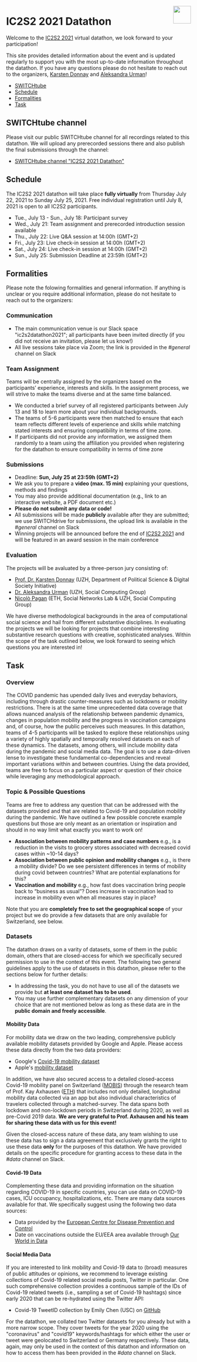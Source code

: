

[<img src="https://ic2s2-2021.ethz.ch/wp-content/uploads/2021/06/logo-ic2s2-2021.png" width="48" align="right" >](https://ic2s2-2021.ethz.ch/)

# IC2S2 2021 Datathon

Welcome to the [IC2S2 2021](https://ic2s2-2021.ethz.ch/) virtual datathon, we look forward to your participation!

This site provides detailed information about the event and is updated regularly to support you with the most up-to-date information throughout the datathon. If you have any questions please do not hesitate to reach out to the organizers, [Karsten Donnay](mailto:donnay@ipz.uzh.ch) and [Aleksandra Urman](mailto:urman@ifi.uzh.ch)!

- [SWITCHtube](#switchtube-channel)
- [Schedule](#schedule)
- [Formalities](#formalities)
- [Task](#task)

## SWITCHtube channel

Please visit our public SWITCHtube channel for all recordings related to this datathon. We will upload any prerecorded sessions there and also publish the final submissions through the channel:

- [SWITCHtube channel "IC2S2 2021 Datathon"](https://tube.switch.ch/channels/NcACfGCVBZ)

## Schedule
The IC2S2 2021 datathon will take place **fully virtually** from Thursday July 22, 2021 to Sunday July 25, 2021. Free individual registration until July 8, 2021 is open to all IC2S2 participants.

- Tue., July 13 - Sun., July 18: Participant survey
- Wed., July 21: Team assignment and prerecorded introduction session available
- Thu., July 22: Live Q&A session at 14:00h (GMT+2)
- Fri., July 23: Live check-in session at 14:00h (GMT+2)
- Sat., July 24: Live check-in session at 14:00h (GMT+2)
- Sun., July 25: Submission Deadline at 23:59h (GMT+2) 

## Formalities
Please note the folowing formalities and general information. If anything is unclear or you require additional information, please do not hesitate to reach out to the organizers:

### Communication

- The main communication venue is our Slack space "ic2s2datathon2021"; all participants have been invited directly (if you did not receive an invitation, please let us know!)
- All live sessions take place via Zoom; the link is provided in the _#general_ channel on Slack

### Team Assignment
Teams will be centrally assigned by the organizers based on the participants’ experience, interests and skills. In the assignment process, we will strive to make the teams diverse and at the same time balanced.

- We conducted a brief survey of all registered participants between July 13 and 18 to learn more about your individual backgrounds.
- The teams of 5-6 participants were then matched to ensure that each team reflects different levels of experience and skills while matching stated interests and ensuring compatibility in terms of time zone.
- If participants did not provide any information, we assigned them randomly to a team using the affiliation
you provided when registering for the datathon to ensure compatibility in terms of time zone

### Submissions

- Deadline: **Sun, July 25 at 23:59h (GMT+2)**
- We ask you to prepare a **video (max. 15 min)** explaining your questions, methods and findings
- You may also provide additional documentation (e.g., link to an interactive website, a PDF document etc.)
- **Please do not submit any data or code!**
- All submissions will be made **publicly** available after they are submitted; we use SWITCHdrive for submissions, the upload link is available in the _#general_ channel on Slack
- Winning projects will be announced before the end of [IC2S2 2021](https://ic2s2-2021.ethz.ch/) and will be featured in an award session in the main conference

### Evaluation

The projects will be avaluated by a three-person jury consisting of:

- [Prof. Dr. Karsten Donnay](https://www.karstendonnay.net) (UZH, Department of Political Science & Digital Society Initiative)
- [Dr. Aleksandra Urman](http://aleksandra-urman.ch/) (UZH, Social Computing Group)
- [Nicolò Pagan](https://people.ee.ethz.ch/~pagann/) (ETH, Social Networks Lab & UZH, Social Computing Group)

We have diverse methodological backgrounds in the area of computational social science and hail from different substantive disciplines. In evaluating the projects we will be looking for projects that combine interesting substantive research questions with creative, sophisticated analyses. Within the scope of the task outlined below, we look forward to seeing which questions you are interested in!


## Task

### Overview
The COVID pandemic has upended daily lives and everyday behaviors, including through drastic counter-measures such as lockdowns or mobility restrictions. There is at the same time unprecedented data coverage that allows nuanced analysis of the relationship between pandemic dynamics, changes in population mobility and the progress in vaccination campaigns and, of course, how the public perceives such measures. In this datathon, teams of 4-5 participants will be tasked to explore these relationships using a variety of highly spatially and temporally resolved datasets on each of these dynamics. The datasets, among others, will include mobility data during the pandemic and social media data. The goal is to use a data-driven lense to investigate these fundamental co-dependencies and reveal important variations within and between countries. Using the data provided, teams are free to focus on a particular aspect or question of their choice while leveraging any methodological approach. 


### Topic & Possible Questions
Teams are free to address any question that can be addressed with the datasets provided and that are related to Covid-19 and population mobility during the pandemic. We have outlined a few possible concrete example questions but those are only meant as an orientation or inspiration and should in no way limit what exactly you want to work on!

- **Association between mobility patterns and case numbers** e.g., is a reduction in the visits to grocery stores associated with decreased covid cases within ~10-14 days?
- **Association between public opinion and mobility changes** e.g., is there a mobility divide? Do we see persistent differences in terms of mobility during covid between countries? What are potential explanations for this?
- **Vaccination and mobility** e.g., how fast does vaccination bring people back to “business as usual”? Does increase in vaccination lead to increase in mobility even when all measures stay in place?

Note that you are **completely free to set the geographical scope** of your project but we do provide a few datasets that are only available for Switzerland, see below.

### Datasets

The datathon draws on a varity of datasets, some of them in the public domain, others that are closed-access for which we specifically secured permission to use in the context of this event. The following two general guidelines apply to the use of datasets in this datathon, please refer to the sections below for further details:

- In addressing the task, you do not have to use all of the datasets we provide but **at least one dataset has to be used**.
- You may use further complementary datasets on any dimension of your choice that are not mentioned below as long as these data are in the **public domain and freely accessible**.

#### Mobility Data

For mobility data we draw on the two leading, comprehensive publicly available mobility datasets provided by Google and Apple. Please access these data directly from the two data providers:

- Google's [Covid-19 mobility dataset](https://www.google.com/covid19/mobility/)
- Apple's [mobility dataset](https://covid19.apple.com/mobility)

In addition, we have also secured access to a detailed closed-access Covid-19 mobility panel on Switzerland ([MOBIS](https://ivtmobis.ethz.ch/mobis/covid19/en/)) through the research team of Prof. Kay Axhausen ([ETH](https://www.ivt.ethz.ch/en/)) that includes not only detailed, longitudinal mobility data collected via an app but also individual characteristics of travelers collected through a matched-survey. The data spans both lockdown and non-lockdown periods in Switzerland during 2020, as well as pre-Covid 2019 data. **We are very grateful to Prof. Axhausen and his team for sharing these data with us for this event!**

Given the closed-access nature of these data, any team wishing to use these data has to sign a data agreement that exclusively grants the right to use these data **only** for the purposes of this datathon. We have provided details on the specific procedure for granting access to these data in the _#data_ channel on Slack.

#### Covid-19 Data

Complementing these data and providing information on the situation regarding COVID-19 in specific countries, you can use data on COVID-19 cases, ICU occupancy, hospitalizations, etc. There are many data sources available for that. We specifically suggest using the following two data sources:

- Data provided by the [European Centre for Disease Prevention and Control](https://www.ecdc.europa.eu/en/covid-19/data)
- Date on vaccinations outside the EU/EEA area available through [Our World in Data](https://ourworldindata.org/covid-vaccinations)

#### Social Media Data

If you are interested to link mobility and Covid-19 data to (broad) measures of public attitudes or opinions, we recommend to leverage existing collections of Covid-19 related social media posts, Twitter in particular. One such comprehensive collection provides a continuous sample of the IDs of Covid-19 related tweets (i.e., sampling a set of Covid-19 hashtags) since early 2020 that can be re-hydrated using the Twitter API:

- Covid-19 TweetID collection by Emily Chen (USC) on [GitHub](https://github.com/echen102/COVID-19-TweetIDs)

For the datathon, we collated two Twitter datasets for you already but with a more narrow scope. They cover tweets for the year 2020 using the "coronavirus" and "covid19" keywords/hashtags for which either the user or tweet were geolocated to Switzerland or Germany respectively. These data, again, may only be used in the context of this datathon and information on how to access them has been provided in the _#data_ channel on Slack.
